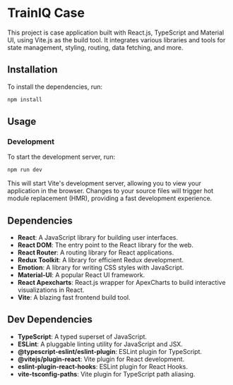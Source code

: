 # TrainIQ Case
This project is case application built with React.js, TypeScript and Material UI, using Vite.js as the build tool. It integrates various libraries and tools for state management, styling, routing, data fetching, and more. <br>

## Installation

To install the dependencies, run:

```bash
npm install
```

## Usage

### Development

To start the development server, run:

```bash
npm run dev
```

This will start Vite's development server, allowing you to view your application in the browser. Changes to your source files will trigger hot module replacement (HMR), providing a fast development experience.

## Dependencies

- **React**: A JavaScript library for building user interfaces.
- **React DOM**: The entry point to the React library for the web.
- **React Router**: A routing library for React applications.
- **Redux Toolkit**: A library for efficient Redux development.
- **Emotion**: A library for writing CSS styles with JavaScript.
- **Material-UI**: A popular React UI framework.
- **React Apexcharts**: React.js wrapper for ApexCharts to build interactive visualizations in React.
- **Vite**: A blazing fast frontend build tool.

## Dev Dependencies

- **TypeScript**: A typed superset of JavaScript.
- **ESLint**: A pluggable linting utility for JavaScript and JSX.
- **@typescript-eslint/eslint-plugin**: ESLint plugin for TypeScript.
- **@vitejs/plugin-react**: Vite plugin for React development.
- **eslint-plugin-react-hooks**: ESLint plugin for React Hooks.
- **vite-tsconfig-paths**: Vite plugin for TypeScript path aliasing.


